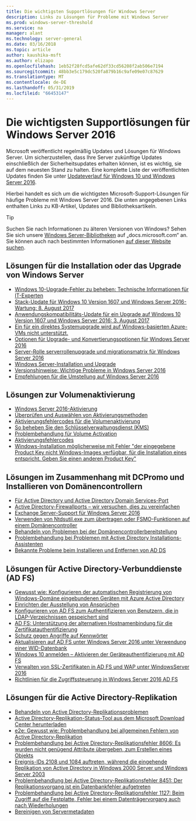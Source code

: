 ```yaml
---
title: Die wichtigsten Supportlösungen für Windows Server
description: Links zu Lösungen für Probleme mit Windows Server
ms.prod: windows-server-threshold
ms.service: na
manager: alant
ms.technology: server-general
ms.date: 03/16/2018
ms.topic: article
author: kaushika-msft
ms.author: elizapo
ms.openlocfilehash: 1eb52f28fcd5afe62df33cd56208f2ab506e7194
ms.sourcegitcommit: 48bb3e5c179dc520fa879b16c9afe09e07c87629
ms.translationtype: MT
ms.contentlocale: de-DE
ms.lasthandoff: 05/31/2019
ms.locfileid: "66453147"
---
```

# <a name="top-support-solutions-for-windows-server-2016"></a>Die wichtigsten Supportlösungen für Windows Server 2016

Microsoft veröffentlicht regelmäßig Updates und Lösungen für Windows Server. Um sicherzustellen, dass Ihre Server zukünftige Updates einschließlich der Sicherheitsupdates erhalten können, ist es wichtig, sie auf dem neuesten Stand zu halten. Eine komplette Liste der veröffentlichten Updates finden Sie unter [Updateverlauf für Windows 10 und Windows Server 2016](https://support.microsoft.com/en-us/help/4000825/windows-10-windows-server-2016-update-history).

Hierbei handelt es sich um die wichtigsten Microsoft-Support-Lösungen für häufige Probleme mit Windows Server 2016. Die unten angegebenen Links enthalten Links zu KB-Artikel, Updates und Bibliotheksartikeln.

>[!TIP]
> Suchen Sie nach Informationen zu älteren Versionen von Windows? Sehen Sie sich unsere [Windows Server-Bibliotheken](/previous-versions/windows/) auf „docs.microsoft.com“ an. Sie können auch nach bestimmten Informationen [auf dieser Website suchen](https://docs.microsoft.com/search/index?search=Windows+Server&dataSource=previousVersions).

## <a name="solutions-for-installing-or-upgrading-windows-server"></a>Lösungen für die Installation oder das Upgrade von Windows Server

- [Windows 10-Upgrade-Fehler zu beheben: Technische Informationen für IT-Experten](https://docs.microsoft.com/windows/deployment/upgrade/resolve-windows-10-upgrade-errors)
- [Stack-Update für Windows 10 Version 1607 und Windows Server 2016-Wartung: 8. August 2017](https://support.microsoft.com/en-US/help/4035631)
- [Anwendungskompatibilitäts-Update für ein Upgrade auf Windows 10 Version 1607 und Windows Server 2016: 3. August 2017](https://support.microsoft.com/en-US/help/4033524)
- [Ein für ein direktes Systemupgrade wird auf Windows-basierten Azure-VMs nicht unterstützt.](https://support.microsoft.com/en-US/help/4014997)
- [Optionen für Upgrade- und Konvertierungsoptionen für Windows Server 2016](../get-started/supported-upgrade-paths.md)
- [Server-Rolle serverrollenupgrade und migrationsmatrix für Windows Server 2016](../get-started/server-role-upgradeability-table.md)
- [Windows Server-Installation und Upgrade](../get-started/installation-and-upgrade.md)
- [Versionshinweise: Wichtige Probleme in Windows Server 2016](../get-started/windows-server-2016-ga-release-notes.md)
- [Empfehlungen für die Umstellung auf Windows Server 2016](../get-started/recommendations-moving-to-server2016.md)

## <a name="solutions-for-volume-activation"></a>Lösungen zur Volumenaktivierung
- [Windows Server 2016-Aktivierung](../get-started/server-2016-activation.md)
- [Überprüfen und Auswählen von Aktivierungsmethoden](https://technet.microsoft.com/library/jj134256(ws.11).aspx)
- [Aktivierungsfehlercodes für die Volumenaktivierung](https://technet.microsoft.com/library/dn502528.aspx)
- [So beheben Sie den Schlüsselverwaltungsdienst (KMS)](https://technet.microsoft.com/library/ee939272.aspx)
- [Problembehandlung für Volume Activation](https://technet.microsoft.com/library/ff793439.aspx)
- [Aktivierungsfehlercodes](https://technet.microsoft.com/library/ff793399.aspx)
- [Windows-Installation möglicherweise mit Fehler "der eingegebene Product Key nicht Windows-Images verfügbar, für die Installation eines entspricht. Geben Sie einen anderen Product Key"](https://support.microsoft.com/help/2796988/windows-8-or-windows-server-2012-installation-may-fail-with-error-mess)

## <a name="solutions-related-to-dcpromo-and-installing-domain-controllers"></a>Lösungen im Zusammenhang mit DCPromo und Installieren von Domänencontrollern
- [Für Active Directory und Active Directory Domain Services-Port](https://technet.microsoft.com/library/dd772723(v=ws.10).aspx)
- [Active Directory-Firewallports – wir versuchen, dies zu vereinfachen](http://blogs.msmvps.com/acefekay/2011/11/01/active-directory-firewall-ports-let-s-try-to-make-this-simple/)
- [Exchange Server-Support für Windows Server 2016](https://technet.microsoft.com/library/ff728623(v=exchg.150).aspx)
- [Verwenden von Ntdsutil.exe zum übertragen oder FSMO-Funktionen auf einem Domänencontroller](https://support.microsoft.com/kb/255504)
- [Behandeln von Problemen bei der Domänencontrollerbereitstellung](../identity/ad-ds/deploy/troubleshooting-domain-controller-deployment.md)
- [Problembehandlung bei Problemen mit Active Directory Installations-Assistenten](https://msdn.microsoft.com/library/bb727058.aspx)
- [Bekannte Probleme beim Installieren und Entfernen von AD DS](https://technet.microsoft.com/library/cc754463(v=ws.10).aspx)

## <a name="solutions-for-active-directory-federation-services-ad-fs"></a>Lösungen für Active Directory-Verbunddienste (AD FS)
- [Gewusst wie: Konfigurieren der automatischen Registrierung von Windows-Domäne eingebundenen Geräten mit Azure Active Directory](/azure/active-directory/active-directory-conditional-access-automatic-device-registration-setup)
- [Einrichten der Ausstellung von Ansprüchen](/azure/active-directory/device-management-hybrid-azuread-joined-devices-setup#step-2-setup-issuance-of-claims)
- [Konfigurieren von AD FS zum Authentifizieren von Benutzern, die in LDAP-Verzeichnissen gespeichert sind](../identity/ad-fs/operations/configure-ad-fs-to-authenticate-users-stored-in-ldap-directories.md)
- [AD FS: Unterstützung der alternativen Hostnamenbindung für die Zertifikatauthentifizierung](../identity/ad-fs/operations/ad-fs-support-for-alternate-hostname-binding-for-certificate-authentication.md)
- [Schutz gegen Angriffe auf Kennwörter](https://blogs.technet.microsoft.com/tspring/2017/01/20/federated-to-microsoft-cloud-and-account-lockouts/)
- [Aktualisieren auf AD FS unter Windows Server 2016 unter Verwendung einer WID-Datenbank](../identity/ad-fs/deployment/upgrading-to-ad-fs-in-windows-server-2016.md)
- [Windows 10 anmelden – Aktivieren der Geräteauthentifizierung mit AD FS](../identity/ad-fs/operations/configure-device-based-conditional-access-on-premises.md)
- [Verwalten von SSL-Zertifikaten in AD FS und WAP unter WindowsServer 2016](../identity/ad-fs/operations/manage-ssl-certificates-ad-fs-wap-2016.md)
- [Richtlinien für die Zugriffssteuerung in Windows Server 2016 AD FS](../identity/ad-fs/operations/access-control-policies-in-ad-fs.md)

## <a name="solutions-related-to-active-directory-replication"></a>Lösungen für die Active Directory-Replikation

- [Behandeln von Active Directory-Replikationsproblemen](../identity/ad-ds/manage/troubleshoot/troubleshooting-active-directory-replication-problems.md)
- [Active Directory-Replikation-Status-Tool aus dem Microsoft Download Center herunterladen](https://www.microsoft.com/en-in/download/details.aspx?id=30005)
- [e2e: Gewusst wie: Problembehandlung bei allgemeinen Fehlern von Active Directory-Replikation](https://support.microsoft.com/kb/3108513)
- [Problembehandlung bei Active Directory-Replikationsfehler 8606: Es wurden nicht genügend Attribute übergeben, zum Erstellen eines Objekts](https://support.microsoft.com/kb/2028495)
- [Ereignis-IDs 2108 und 1084 auftreten, während die eingehende Replikation von Active Directory in Windows 2000 Server und Windows Server 2003](https://support.microsoft.com/kb/837932)
- [Problembehandlung bei Active Directory-Replikationsfehler 8451: Der Replikationsvorgang ist ein Datenbankfehler aufgetreten](https://support.microsoft.com/kb/2645996)
- [Problembehandlung bei Active Directory-Replikationsfehler 1127: Beim Zugriff auf die Festplatte, Fehler bei einem Datenträgervorgang auch nach Wiederholungen](https://support.microsoft.com/kb/2025726)
- [Bereinigen von Servermetadaten](https://technet.microsoft.com/library/cc816907.aspx)